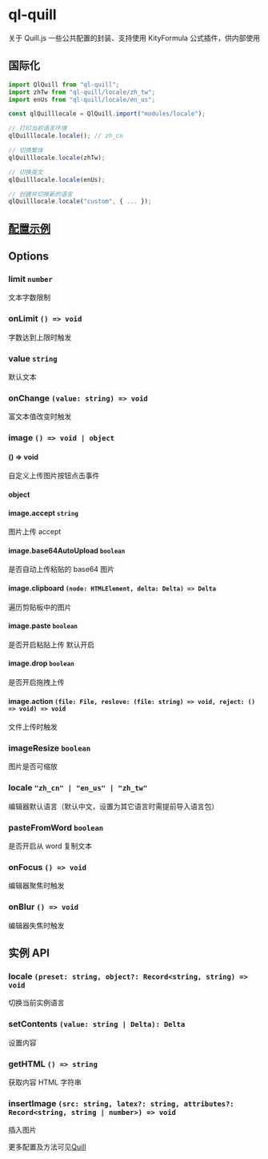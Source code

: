 # ql-quill

关于 Quill.js 一些公共配置的封装、支持使用 KityFormula 公式插件，供内部使用

## 国际化

```js
import QlQuill from "ql-quill";
import zhTw from "ql-quill/locale/zh_tw";
import enUs from "ql-quill/locale/en_us";

const qlQuilllocale = QlQuill.import("modules/locale");

// 打印当前语言环境
qlQuilllocale.locale(); // zh_cn

// 切换繁体
qlQuilllocale.locale(zhTw);

// 切换英文
qlQuilllocale.locale(enUs);

// 创建并切换新的语言
qlQuilllocale.locale("custom", { ... });
```

## [配置示例](https://github.com/BugCreators/ql-quill/blob/master/index.html)

## Options

### limit `number`

文本字数限制

### onLimit `() => void`

字数达到上限时触发

### value `string`

默认文本

### onChange `(value: string) => void`

富文本值改变时触发

### image `() => void | object`

#### () => void

自定义上传图片按钮点击事件

#### object

#### image.accept `string`

图片上传 accept

#### image.base64AutoUpload `boolean`

是否自动上传粘贴的 base64 图片

#### image.clipboard `(node: HTMLElement, delta: Delta) => Delta`

遍历剪贴板中的图片

#### image.paste `boolean`

是否开启粘贴上传 默认开启

#### image.drop `boolean`

是否开启拖拽上传

#### image.action `(file: File, reslove: (file: string) => void, reject: () => void) => void`

文件上传时触发

### imageResize `boolean`

图片是否可缩放

### locale `"zh_cn" | "en_us" | "zh_tw"`

编辑器默认语言（默认中文，设置为其它语言时需提前导入语言包）

### pasteFromWord `boolean`

是否开启从 word 复制文本

### onFocus `() => void`

编辑器聚焦时触发

### onBlur `() => void`

编辑器失焦时触发

## 实例 API

### locale `(preset: string, object?: Record<string, string) => void`

切换当前实例语言

### setContents `(value: string | Delta): Delta`

设置内容

### getHTML `() => string`

获取内容 HTML 字符串

### insertImage `(src: string, latex?: string, attributes?: Record<string, string | number>) => void`

插入图片

更多配置及方法可见[Quill](https://quilljs.com/docs/quickstart/)
